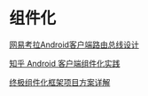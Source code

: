 # 组件化

[网易考拉Android客户端路由总线设计](https://mp.weixin.qq.com/s?__biz=MzAxMTg2MjA2OA==&mid=2649843257&idx=1&sn=f467a9d1f901296d195e7a6bd10345a0&scene=19#wechat_redirect)

[知乎 Android 客户端组件化实践](https://mp.weixin.qq.com/s?__biz=MzAxMTg2MjA2OA==&mid=2649842932&idx=1&sn=b5e1930d15c8b474e649e8a91ed10d77&scene=19#wechat_redirect)

[终极组件化框架项目方案详解](https://juejin.im/post/5a1cc83551882503eb4b0334)